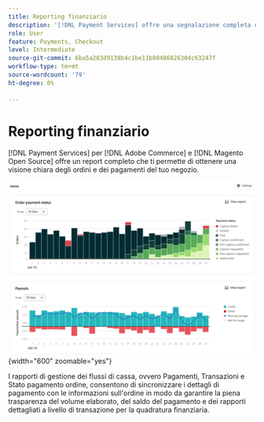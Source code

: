 ```yaml
---
title: Reporting finanziario
description: '[!DNL Payment Services] offre una segnalazione completa che consente di ottenere una chiara visualizzazione degli ordini e dei pagamenti del tuo Negozio.'
role: User
feature: Payments, Checkout
level: Intermediate
source-git-commit: 6ba5a283d9138b4c1be11b80486826304c63247f
workflow-type: tm+mt
source-wordcount: '79'
ht-degree: 0%

---
```


# Reporting finanziario

[!DNL Payment Services] per [!DNL Adobe Commerce] e [!DNL Magento Open Source] offre un report completo che ti permette di ottenere una visione chiara degli ordini e dei pagamenti del tuo negozio.

![Visualizzazione report finanziari](assets/reports-view.png){width="600" zoomable="yes"}

I rapporti di gestione dei flussi di cassa, ovvero Pagamenti, Transazioni e Stato pagamento ordine, consentono di sincronizzare i dettagli di pagamento con le informazioni sull&#39;ordine in modo da garantire la piena trasparenza del volume elaborato, del saldo del pagamento e dei rapporti dettagliati a livello di transazione per la quadratura finanziaria.
